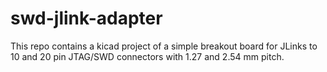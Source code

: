 # swd-jlink-adapter
This repo contains a kicad project of a simple breakout board for JLinks to 10 and 20 pin JTAG/SWD connectors with 1.27 and 2.54 mm pitch.
